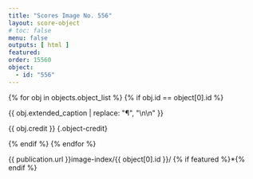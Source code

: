 ```yaml
---
title: "Scores Image No. 556"
layout: score-object
# toc: false
menu: false
outputs: [ html ]
featured: 
order: 15560
object:
  - id: "556"
---
```


{% for obj in objects.object_list %}
{% if obj.id == object[0].id %}

{{ obj.extended_caption | replace: "¶", "\n\n" }}

{{ obj.credit }} {.object-credit}

{% endif %}
{% endfor %}

<div class="object-credit object-url is-print-only">

{{ publication.url }}image-index/{{ object[0].id }}/ {% if featured %}*{% endif %}

</div>
